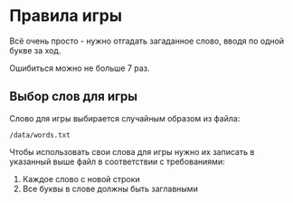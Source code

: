 # Правила игры

Всё очень просто - нужно отгадать загаданное слово, вводя по одной букве за ход.

Ошибиться можно не больше 7 раз.

## Выбор слов для игры

Слово для игры выбирается случайным образом из файла:

```
/data/words.txt
```

Чтобы использовать свои слова для игры нужно их записать в указанный выше файл в соответствии с требованиями:
  1. Каждое слово с новой строки
  2. Все буквы в слове должны быть заглавными
